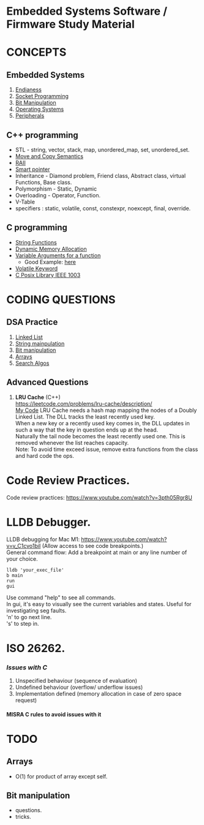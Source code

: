 # Embedded Systems Software / Firmware Study Material

# CONCEPTS

## Embedded Systems
1. [Endianess](endianess_check/README.md)
2. [Socket Programming](socket_programming/README.md)
3. [Bit Manipulation](bit_manipulation/README.md)
4. [Operating Systems](operating_systems/README.md)
5. [Peripherals]()

## C++ programming 
* STL - string, vector, stack, map, unordered_map, set, unordered_set.
* [Move and Copy Semantics](c++_concepts/move_copy_semantics.md)
* [RAII](c++_concepts/RAII.md)
* [Smart pointer](c++_concepts/smart_pointer.md)
* Inheritance - Diamond problem, Friend class, Abstract class, virtual Functions, Base class.
* Polymorphism - Static, Dynamic
* Overloading - Operator, Function.
* V-Table
* specifiers : static, volatile, const, constexpr, noexcept, final, override.

## C programming
* [String Functions](https://www.programiz.com/c-programming/string-handling-functions)
* [Dynamic Memory Allocation](https://www.geeksforgeeks.org/dynamic-memory-allocation-in-c-using-malloc-calloc-free-and-realloc/)
* [Variable Arguments for a function](https://www.geeksforgeeks.org/variable-length-argument-c/)
    * Good Example: [here](https://en.cppreference.com/w/c/variadic)
* [Volatile Keyword](https://www.drdobbs.com/cpp/volatile-the-multithreaded-programmers-b/184403766)
* [C Posix Library IEEE 1003](https://en.wikipedia.org/wiki/C_POSIX_library)

# CODING QUESTIONS

## DSA Practice
1. [Linked List](linked_list/README.md)
2. [String mainpulation](string_manipulation/README.md)
3. [Bit manipulation](bit_manipulation/README.md)
4. [Arrays](arrays/README.md)
5. [Search Algos](search_algos/README.md)

## Advanced Questions
1. **LRU Cache** (C++) <br />
https://leetcode.com/problems/lru-cache/description/ <br />
[My Code](LRU_Cache/LRU_Cache.cc)
LRU Cache needs a hash map mapping the nodes of a Doubly Linked List. The DLL tracks the least recently used key. <br />
When a new key or a recently used key comes in, the DLL updates in such a way that the key in question ends up at the head. <br />
Naturally the tail node becomes the least recently used one. This is removed whenever the list reaches capacity. <br />
Note: To avoid time exceed issue, remove extra functions from the class and hard code the ops. <br />

# Code Review Practices.
Code review practices: https://www.youtube.com/watch?v=3pth05Rgr8U <br />

# LLDB Debugger.
LLDB debugging for Mac M1: https://www.youtube.com/watch?v=v_C1cvo1biI (Allow access to see code breakpoints.) <br />
General command flow: 
Add a breakpoint at main or any line number of your choice.
```
lldb 'your_exec_file'
b main
run
gui
```
Use command "help" to see all commands.<br />
In gui, it's easy to visually see the current variables and states. Useful for investigating seg faults.<br />
'n' to go next line. <br />
's' to step in. <br />

# ISO 26262.
### *Issues with C*
1. Unspecified behaviour (sequence of evaluation)
2. Undefined behaviour (overflow/ underflow issues)
3. Implementation defined (memory allocation in case of zero space request)
#### MISRA C rules to avoid issues with it

# TODO

## Arrays
* O(1) for product of array except self.
## Bit manipulation
* questions.
* tricks.


